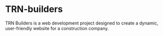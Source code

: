 # TRN-builders
TRN Builders is a web development project designed to create a dynamic, user-friendly website for a construction company.
